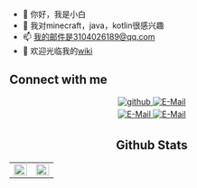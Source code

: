 - 👋 你好，我是小白
- 👀 我对minecraft，java，kotlin很感兴趣
- 📫 我的邮件是3104026189@qq.com
- 📄 欢迎光临我的[wiki](https://wiki.xbaimiao.com/) 
## Connect with me
<div align="center">
<a href="https://github.com/xbaimiao" target="_blank">
<img src=https://img.shields.io/badge/github-%2324292e.svg?style=for-the-badge&logo=github&logoColor=white alt=github style="margin-bottom: 5px;" />
</a>
<a href="https://afdian.net/@xbaimiao" target="_blank">
<img src=https://img.shields.io/badge/Afdian-%23946CE6.svg?style=for-the-badge&logo=sailfishos&logoColor=white alt=E-Mail style="margin-bottom: 5px;" />
</a>

<div align="center">
<a href="3104026189@qq.com" target="_blank">
<img src=https://img.shields.io/badge/EMail-3104026189@qq.com-%23555555.svg?labelColor=00acee&style=for-the-badge&logo=minutemailer&logoColor=white alt=E-Mail style="margin-bottom: 5px;" />
</a>
<a href="https://github.com/xbaimiao" target="_blank">
<img src=https://komarev.com/ghpvc/?username=xbaimiao&style=for-the-badge alt=E-Mail style="margin-bottom: 5px;" />
</a>
</div>

## Github Stats

<table>
<tr><td valign="top" width="50%">
<img src="https://github-readme-stats.vercel.app/api?username=xbaimiao&show_icons=true&count_private=true&hide_border=true" align="left" style="width: 100%" />
</td><td valign="top" width="50%">
<img src="https://github-readme-stats.vercel.app/api/top-langs/?username=xbaimiao&hide_border=true&layout=compact" align="left" style="width: 100%" />
</td></tr>
</table>

<!---
xbaimiao/xbaimiao is a ✨ special ✨ repository because its `README.md` (this file) appears on your GitHub profile.
You can click the Preview link to take a look at your changes.
--->
